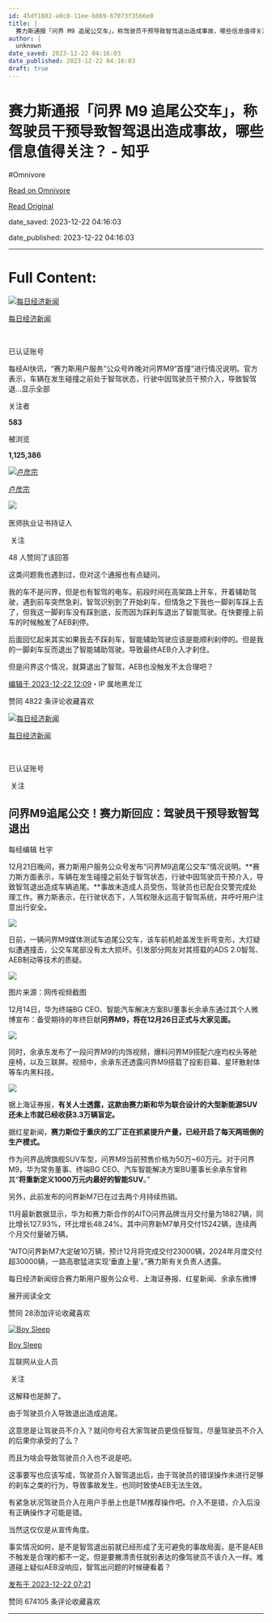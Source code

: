```yaml
---
id: 45df1882-a0c8-11ee-b869-67073f3566e0
title: |
  赛力斯通报「问界 M9 追尾公交车」，称驾驶员干预导致智驾退出造成事故，哪些信息值得关注？ - 知乎
author: |
  unknown
date_saved: 2023-12-22 04:16:03
date_published: 2023-12-22 04:16:03
draft: true
---
```


# 赛力斯通报「问界 M9 追尾公交车」，称驾驶员干预导致智驾退出造成事故，哪些信息值得关注？ - 知乎
#Omnivore

[Read on Omnivore](https://omnivore.app/me/m-9-18c91910eed)

[Read Original](https://www.zhihu.com/question/636087816/answer/3334985106)

date_saved: 2023-12-22 04:16:03

date_published: 2023-12-22 04:16:03

--- 

# Full Content: 

[![每日经济新闻](https://proxy-prod.omnivore-image-cache.app/0x0,suHC1ebUxgPeRiHHXlWKyIFyrHz38_N35eytZAGjvuYA/https://picx.zhimg.com/v2-3c85f145c803f8c734e586243f171a50_l.jpg?source=1def8aca)](https://www.zhihu.com/org/mei-ri-jing-ji-xin-wen)

[每日经济新闻](https://www.zhihu.com/org/mei-ri-jing-ji-xin-wen)

[​](https://www.zhihu.com/question/48510028)

已认证账号

每经AI快讯，“赛力斯用户服务”公众号昨晚对问界M9“首撞”进行情况说明。官方表示，车辆在发生碰撞之前处于智驾状态，行驶中因驾驶员干预介入，导致智驾退…显示全部 ​

关注者

**583**

被浏览

**1,125,386**

[![卢彦宗](https://proxy-prod.omnivore-image-cache.app/0x0,sDRTLm9wN_XyS7LShct4Mn-CxgKYfRSQ-Swzfwj8EGBY/https://pic1.zhimg.com/v2-f88797cdbe8a8dda550176b4c645ff2f_l.jpg?source=2c26e567)](https://www.zhihu.com/people/lu-yan-zong)

[卢彦宗](https://www.zhihu.com/people/lu-yan-zong)

[​](https://www.zhihu.com/question/48510028)​![](https://proxy-prod.omnivore-image-cache.app/0x0,sEQaOWrSM4sYxMszrQ6lhsM51WgM5AvlqxCkeG6GJZz4/https://pic1.zhimg.com/v2-4812630bc27d642f7cafcd6cdeca3d7a.jpg?source=88ceefae)

医师执业证书持证人

​ 关注

48 人赞同了该回答

这类问题我也遇到过，但对这个通报也有点疑问。

我的车不是问界，但是也有智驾的电车。前段时间在高架路上开车，开着辅助驾驶，遇到前车突然急刹，智驾识别到了开始刹车，但情急之下我也一脚刹车踩上去了，但我这一脚刹车没有踩到底，反而因为踩刹车退出了智能驾驶。在快要撞上前车的时候触发了AEB刹停。

后面回忆起来其实如果我去不踩刹车，智能辅助驾驶应该是能顺利刹停的。但是我的一脚刹车反而退出了智能辅助驾驶。导致最终AEB介入才刹住。

但是问界这个情况，就算退出了智驾，AEB也没触发不太合理吧？

[编辑于 2023-12-22 12:09](https://www.zhihu.com/question/636087816/answer/3334985106)・IP 属地黑龙江

​赞同 48​​22 条评论​收藏​喜欢

[![每日经济新闻](https://proxy-prod.omnivore-image-cache.app/0x0,saQhuUJIiBtKIskIbDXX40qzIrQJ1Ja3w8jA_qLf5TMU/https://pica.zhimg.com/v2-3c85f145c803f8c734e586243f171a50_l.jpg?source=1def8aca)](https://www.zhihu.com/org/mei-ri-jing-ji-xin-wen)

[每日经济新闻](https://www.zhihu.com/org/mei-ri-jing-ji-xin-wen)

[​](https://www.zhihu.com/question/48510028)

已认证账号

​ 关注

## 问界M9追尾公交！赛力斯回应：驾驶员干预导致智驾退出

每经编辑 杜宇

12月21日晚间，赛力斯用户服务公众号发布“问界M9追尾公交车”情况说明。**赛力斯方面表示，车辆在发生碰撞之前处于智驾状态，行驶中因驾驶员干预介入，导致智驾退出造成车辆追尾。**事故未造成人员受伤，驾驶员也已配合交警完成处理工作。赛力斯表示，在行驶状态下，人驾权限永远高于智驾系统，并呼吁用户注意出行安全。

![](https://proxy-prod.omnivore-image-cache.app/682x941,s0Gwdynbxi90_qk7PWzV9vxlLLl4tL9XFJ9LniCu58rk/https://picx.zhimg.com/50/v2-afb2fd4bab955f7f36381611c80d9867_720w.jpg?source=1def8aca)

日前，一辆问界M9媒体测试车追尾公交车，该车前机舱盖发生折弯变形，大灯疑似遭遇撞击，公交车尾部没有太大损坏。引发部分网友对其搭载的ADS 2.0智驾、AEB制动等技术的质疑。

![](https://proxy-prod.omnivore-image-cache.app/1088x0,sRvFAXasWAV7YNHEAvQWZEgAqehQg4_EUnX6l258smJE/https://pic1.zhimg.com/50/v2-a90fcabe48657fba80e85dbe7c5c9aa8_720w.jpg?source=1def8aca)

图片来源：网传视频截图

12月14日，华为终端BG CEO、智能汽车解决方案BU董事长余承东通过其个人微博宣布：备受期待的年终巨献**问界M9，将在12月26日正式与大家见面。**

![](https://proxy-prod.omnivore-image-cache.app/707x0,sSGp44sIWIpsPMt2PNxJcZNWlFcMBbp0MbQDhD6awUao/https://pic1.zhimg.com/50/v2-f12f68414843c6c8f3d4a40260489461_720w.jpg?source=1def8aca)

同时，余承东发布了一段问界M9的内饰视频，爆料问界M9搭配六座均权头等舱座椅，以及三联屏。视频中，余承东还透露问界M9搭载了投影巨幕、星环散射体等车内黑科技。

![](https://proxy-prod.omnivore-image-cache.app/1882x0,skx-sT3A29ZZZsNFcu0kvc1gRqLx1VtmNdNZi89rXoDA/https://pic1.zhimg.com/50/v2-e1095735d39a7ade1c097096b4956e02_720w.jpg?source=1def8aca)

据上海证券报，**有关人士透露，这款由赛力斯和华为联合设计的大型新能源SUV还未上市就已经收获3.3万辆盲定。**

据红星新闻，**赛力斯位于重庆的工厂正在抓紧提升产量，已经开启了每天两班倒的生产模式。**

作为问界品牌旗舰SUV车型，问界M9当前预售价格为50万\~60万元。对于问界M9，华为常务董事、终端BG CEO、汽车智能解决方案BU董事长余承东曾称其“**将重新定义1000万元内最好的智能SUV**。”

另外，此前发布的问界新M7已在过去两个月持续热销。

11月最新数据显示，华为和赛力斯合作的AITO问界品牌当月交付量为18827辆，同比增长127.93%，环比增长48.24%。其中问界新M7单月交付15242辆，连续两个月交付量破万辆。

“AITO问界新M7大定破10万辆，预计12月将完成交付23000辆，2024年月度交付超30000辆，一路高歌猛进实现‘垂直上量’。”赛力斯有关负责人透露。

每日经济新闻综合赛力斯用户服务公众号、上海证券报、红星新闻、余承东微博

展开阅读全文​

​赞同 28​​添加评论​收藏​喜欢

[![Boy Sleep](https://proxy-prod.omnivore-image-cache.app/0x0,sezi478a7dYWuaPJisxwEBnOqxflA5qmDqinQl5-yjYo/https://pic1.zhimg.com/2db6c64e77e275b0e7bae625202f46f7_l.jpg?source=1def8aca)](https://www.zhihu.com/people/boy-sleep)

[Boy Sleep](https://www.zhihu.com/people/boy-sleep)

互联网从业人员

​ 关注

这解释也是醉了。

由于驾驶员介入导致退出造成追尾。

这意思是让驾驶员不介入？就问你号召大家驾驶员更信任智驾，尽量驾驶员不介入的后果你承受的了么？

而且为啥会导致驾驶员介入也不说是吧。

这事要写也应该写成，驾驶员介入智驾退出后，由于驾驶员的错误操作未进行足够的刹车之类的行为，导致事故发生，也同时致使AEB无法生效。

有紧急状况驾驶员介入在用户手册上也是TM推荐操作吧。介入不是错，介入后没有正确操作才可能是错。

当然这仅仅是从宣传角度。

事实情况如何，是不是智驾退出前就已经形成了无可避免的事故局面，是不是AEB不触发是合理的都不一定。但是要撇清责任就别表达的像驾驶员不该介入一样。难道碰上疑似AEB没响应，智驾出问题的时候硬看着？

[发布于 2023-12-22 07:21](https://www.zhihu.com/question/636087816/answer/3334834422)

​赞同 674​​105 条评论​收藏​喜欢

---

